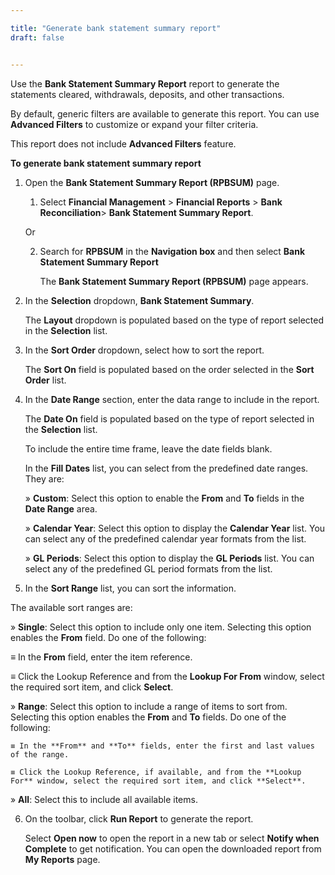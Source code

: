 ```yaml
---

title: "Generate bank statement summary report"
draft: false


---
```


Use the **Bank Statement Summary Report** report to generate the statements cleared, withdrawals, deposits, and other transactions.

By default, generic filters are available to generate this report. You can use **Advanced Filters** to customize or expand your filter criteria.

This report does not include **Advanced Filters** feature.

**To generate bank statement summary report**

1.  Open the **Bank Statement Summary Report (RPBSUM)** page.

    1.  Select **Financial Management** \> **Financial Reports** \> **Bank Reconciliation**\> **Bank Statement Summary Report**.

    Or

    2.  Search for **RPBSUM** in the **Navigation box** and then select **Bank Statement Summary Report**

        The **Bank Statement Summary Report (RPBSUM)** page appears.

2.  In the **Selection** dropdown,  **Bank Statement Summary**.

    The **Layout** dropdown is populated based on the type of report selected in the **Selection** list.

3.  In the **Sort Order** dropdown, select how to sort the report.

    The **Sort On** field is populated based on the order selected in the **Sort Order** list.

4.  In the **Date Range** section, enter the data range to include in the report.

    The **Date On** field is populated based on the type of report selected in the **Selection** list.

    To include the entire time frame, leave the date fields blank.

    In the **Fill Dates** list, you can select from the predefined date ranges. They are:

    » **Custom**: Select this option to enable the **From** and **To** fields in the **Date Range** area.

    » **Calendar Year**: Select this option to display the **Calendar Year** list. You can select any of the predefined calendar year formats from the list.

    » **GL Periods**: Select this option to display the **GL Periods** list. You can select any of the predefined GL period formats from the list.

5.  In the **Sort Range** list, you can sort the information.

The available sort ranges are:

» **Single**: Select this option to include only one item. Selecting this option enables the **From** field. Do one of the following:

≡ In the **From** field, enter the item reference.

≡ Click the Lookup Reference and from the **Lookup For From** window, select the required sort item, and click **Select**.

» **Range**: Select this option to include a range of items to sort from. Selecting this option enables the **From** and **To** fields. Do one of the following:

    ≡ In the **From** and **To** fields, enter the first and last values of the range.

    ≡ Click the Lookup Reference, if available, and from the **Lookup For** window, select the required sort item, and click **Select**.

» **All**: Select this to include all available items.

6.  On the toolbar, click **Run Report** to generate the report.

    Select **Open now** to open the report in a new tab or select **Notify when Complete** to get notification. You can open the downloaded report from **My Reports** page.